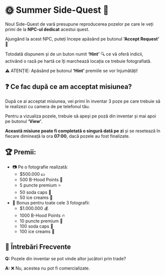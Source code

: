 </head>
<body>

  <h1>🌞 Summer Side-Quest 🌴</h1>

  <p>Noul <span class="highlight">Side-Quest de vară</span> presupune reproducerea pozelor pe care le veți primi de la <strong>NPC-ul dedicat</strong> acestui quest.</p>

  <p>Ajungând la acest NPC, puteți începe apăsând pe butonul <strong>‘Accept Request’</strong> 📸</p>

  <p>Totodată dispunem și de un buton numit <strong>‘Hint’</strong> 🔍 ce vă oferă indicii, activând o rază pe hartă ce îți marchează locația ce trebuie fotografiată.</p>

  <div class="warning">⚠️ ATENȚIE: Apăsând pe butonul <strong>‘Hint’</strong> premiile se vor înjumătăți!</div>

  <h2>❓ Ce fac după ce am acceptat misiunea?</h2>

  <p>După ce ai acceptat misiunea, vei primi în inventar <span class="highlight">3 poze</span> pe care trebuie să le realizezi cu camera de pe telefonul tău.</p>

  <p>Pentru a vizualiza pozele, trebuie să apeși pe poză din inventar și mai apoi pe butonul <strong>‘View’</strong>.</p>

  <p><strong>Această misiune poate fi completată o singură dată pe zi</strong> și se resetează în fiecare dimineață la ora <strong>07:00</strong>, dacă pozele au fost finalizate.</p>

  <div class="rewards">
    <h2>🏆 Premii:</h2>
    <ul>
      <li>📷 Pe o fotografie realizată:
        <ul>
          <li>$500.000 💵</li>
          <li>500 B-Hood Points 🧠</li>
          <li>5 puncte premium ⭐</li>
          <li>50 soda caps 🥤</li>
          <li>50 ice creams 🍦</li>
        </ul>
      </li>
      <li>🎉 Bonus pentru toate cele 3 fotografii:
        <ul>
          <li>$1.000.000 💰</li>
          <li>1000 B-Hood Points 🔥</li>
          <li>10 puncte premium 🌟</li>
          <li>100 soda caps 🥤</li>
          <li>100 ice creams 🍦</li>
        </ul>
      </li>
    </ul>
  </div>

  <div class="faq">
    <h2>📌 Întrebări Frecvente</h2>
    <p><strong>Q:</strong> Pozele din inventar se pot vinde altor jucători prin trade?</p>
    <p><strong>A:</strong> ❌ Nu, acestea nu pot fi comercializate.</p>
  </div>

</body>
</html>
